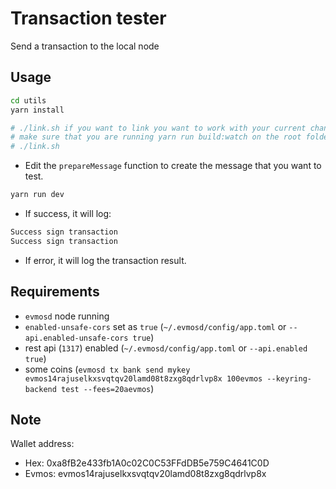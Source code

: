 # Transaction tester

Send a transaction to the local node

## Usage

```sh
cd utils
yarn install

# ./link.sh if you want to link you want to work with your current changes
# make sure that you are running yarn run build:watch on the root folder so the packages are up to date
# ./link.sh
```

- Edit the `prepareMessage` function to create the message that you want to test.

```sh
yarn run dev
```

- If success, it will log:

```sh
Success sign transaction
Success sign transaction
```

- If error, it will log the transaction result.

## Requirements

- `evmosd` node running
- `enabled-unsafe-cors` set as `true` (`~/.evmosd/config/app.toml` or `--api.enabled-unsafe-cors true`)
- rest api (`1317`) enabled (`~/.evmosd/config/app.toml` or `--api.enabled true`)
- some coins (`evmosd tx bank send mykey evmos14rajuselkxsvqtqv20lamd08t8zxg8qdrlvp8x 100evmos --keyring-backend test --fees=20aevmos`)

## Note

Wallet address:

- Hex: 0xa8fB2e433fb1A0c02C0C53FFdDB5e759C4641C0D
- Evmos: evmos14rajuselkxsvqtqv20lamd08t8zxg8qdrlvp8x
